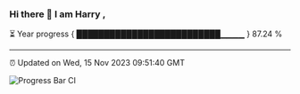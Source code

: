 ### Hi there 👋 I am Harry , 

⏳ Year progress { ██████████████████████████▁▁▁▁ } 87.24 %

---

⏰ Updated on Wed, 15 Nov 2023 09:51:40 GMT

![Progress Bar CI](https://github.com/duykhang68/duykhang68/workflows/Progress%20Bar%20CI/badge.svg)
